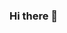 ### Hi there 👋

<!--
**Abdulbasit-123/Abdulbasit-123** is a ✨ _special_ ✨ repository because its `README.md` (this file) appears on your GitHub profile.

Here are some ideas to get you started:

- 🔭I’m currently working on acquiring WordPress and potentially product design also
🌱 I’m currently exploring Fullstack Web Development,
💬 Ask me about anything🌚,
📫 How to reach me: Email: bodundeabdulbasit802@gmail.com, Phone: +2347019998481,
😄 Pronouns: He/Him/His,
⚡ Fun fact: I love Gaming and Food.

--!>
